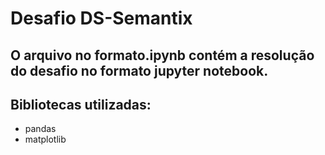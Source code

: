 # Desafio DS-Semantix

## O arquivo no formato.ipynb contém a resolução do desafio no formato jupyter notebook.

## Bibliotecas utilizadas:
- pandas
- matplotlib
